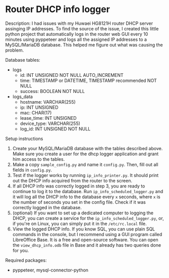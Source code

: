 # Router DHCP info logger

Description:
I had issues with my Huwaei HG8121H	router DHCP server assinging IP addresses. 
To find the source of the issue, I created this little python project that 
automatically logs in the router web GUI every 10 minutes using pyppeteer and 
logs all the assigned IP addresses to a MySQL/MariaDB database. This helped me 
figure out what was causing the problem.

Database tables:
- logs
  - id: INT UNSIGNED NOT NULL AUTO_INCREMENT
  - time: TIMESTAMP or DATETIME, TIMESTAMP recommended NOT NULL
  - success: BOOLEAN NOT NULL
- logs_data
  - hostname: VARCHAR(255)
  - ip: INT UNSIGNED
  - mac: CHAR(17)
  - lease_time: INT UNSIGNED
  - device_type: VARCHAR(255)
  - log_id: INT UNSIGNED NOT NULL

Setup instructions
1. Create your MySQL/MariaDB database with the tables described above. Make 
   sure you create a user for the dhcp logger application and grant him access 
   to the tables.
2. Make a copy `sample_config.py` and name it `config.py`. Then, fill out all 
   fields in `config.py`.
3. Test if the logger works by running `ip_info_printer.py`. It should print 
   out the DHCP info acquired from the router to the screen.
4. If all DHCP info was correctly logged in step 3, you are ready to continue 
   to log it to the database. Run `ip_info_scheduled_logger.py` and it will
   log all the DHCP info to the database every `x` seconds, where `x` is the 
   number of seconds you set in the config file. Check if it was correctly 
   logged in the database.
5. (optional) If you want to set up a dedicated computer to logging the DHCP, 
   you can create a service for the `ip_info_scheduled_logger.py`, or, if 
   you're on Linux, you can simply put it in the `/etc/rc.local` file.
6. View the logged DHCP info. If you know SQL, you can use plain SQL commands 
   in the console, but I recommend using a GUI program called LibreOffice 
   Base. It is a free and open-source software. You can open the 
   `view_dhcp_info.odb` file in Base and it already has two queries done 
   for you.

Required packages:
- pyppeteer, mysql-connector-python
